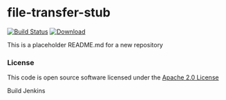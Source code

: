 # file-transfer-stub

[![Build Status](https://travis-ci.org/hmrc/file-transfer-stub.svg)](https://travis-ci.org/hmrc/file-transfer-stub) [ ![Download](https://api.bintray.com/packages/hmrc/releases/file-transfer-stub/images/download.svg) ](https://bintray.com/hmrc/releases/file-transfer-stub/_latestVersion)

This is a placeholder README.md for a new repository

### License

This code is open source software licensed under the [Apache 2.0 License]("http://www.apache.org/licenses/LICENSE-2.0.html")

Build Jenkins
